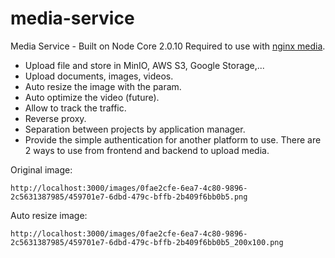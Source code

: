 # media-service
Media Service - Built on Node Core 2.0.10
Required to use with [nginx media](https://github.com/felixle236/media-service).

* Upload file and store in MinIO, AWS S3, Google Storage,...
* Upload documents, images, videos.
* Auto resize the image with the param.
* Auto optimize the video (future).
* Allow to track the traffic.
* Reverse proxy.
* Separation between projects by application manager.
* Provide the simple authentication for another platform to use. There are 2 ways to use from frontend and backend to upload media.

Original image:
```
http://localhost:3000/images/0fae2cfe-6ea7-4c80-9896-2c5631387985/459701e7-6dbd-479c-bffb-2b409f6bb0b5.png
```

Auto resize image:
```
http://localhost:3000/images/0fae2cfe-6ea7-4c80-9896-2c5631387985/459701e7-6dbd-479c-bffb-2b409f6bb0b5_200x100.png
```